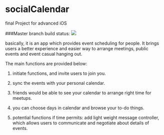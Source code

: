 # socialCalendar
final Project for advanced iOS

###Master branch build status: 
![](https://travis-ci.org/xiaoyifan/socialCalendar.svg?branch=master)

basically, it is an app which provides event scheduling for people. It brings users a better experience 
and easier way to arrange meetings, public events and event casual hanging out. 

The main functions are provided below:

1.  initiate functions, and invite users to join you. 

2.  sync the events with your personal calendar. 

3.  friends would be able to see your calendar to arrange right time for meetups. 

4.  you can choose days in calendar and browse your to-do things.

5.  potential functions if time permits: add light weight message controller, which allows users to communicate and negotiate about 
details of events. 
